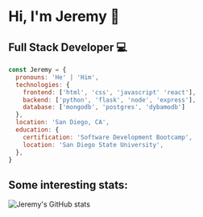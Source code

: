 # Hi, I'm Jeremy :wave:
## Full Stack Developer 💻

```javascript
const Jeremy = {
  pronouns: 'He' | 'Him',
  technologies: {
    frontend: ['html', 'css', 'javascript' 'react'],
    backend: ['python', 'flask', 'node', 'express'],
    database: ['mongodb', 'postgres', 'dybamodb']
  },
  location: 'San Diego, CA',
  education: {
    certification: 'Software Development Bootcamp',
    location: 'San Diego State University',
  },
}
```
## Some interesting stats:
![Jeremy's GitHub stats](https://github-readme-stats.vercel.app/api?username=jehman06&show_icons=true&theme=holi)
